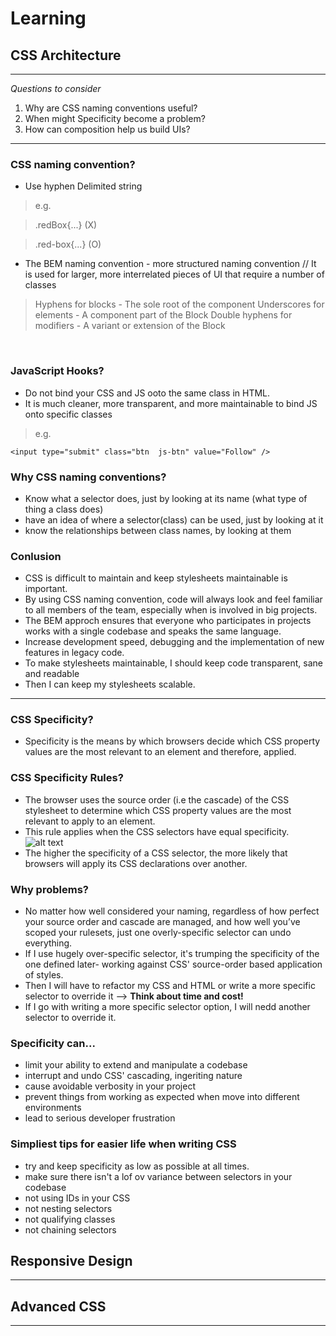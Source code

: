 # Learning

## CSS Architecture 
---

*Questions to consider*
1. Why are CSS naming conventions useful?
2. When might Specificity become a problem?
3. How can composition help us build UIs?
---

### CSS naming convention?
- Use hyphen Delimited string

> e.g.

> .redBox{...} (X)

> .red-box{...} (O)

- The BEM naming convention - more structured naming convention // It is used for larger, more interrelated pieces of UI that require a number of classes

> Hyphens for blocks - The sole root of the component
> Underscores for elements - A component part of the Block
> Double hyphens for modifiers - A variant or extension of the Block
<br>

### JavaScript Hooks?
- Do not bind your CSS and JS ooto the same class in HTML. 
- It is much cleaner, more transparent, and more maintainable to bind JS onto specific classes

> e.g.
```
<input type="submit" class="btn  js-btn" value="Follow" />
```

### Why CSS naming conventions?
- Know what a selector does, just by looking at its name (what type of thing a class does)
- have an idea of where a selector(class) can be used, just by looking at it
- know the relationships between class names, by looking at them


### Conlusion
- CSS is difficult to maintain and keep stylesheets maintainable is important.
- By using CSS naming convention, code will always look and feel familiar to all members of the team, especially when is involved in big projects.
- The BEM approch ensures that everyone who participates in projects works with a single codebase and speaks the same language. 
- Increase development speed, debugging and the implementation of new features in legacy code.  
- To make stylesheets maintainable, I should keep code transparent, sane and readable
- Then I can keep my stylesheets scalable.
---
### CSS Specificity?
- Specificity is the means by which browsers decide which CSS property values are the most relevant to an element and therefore, applied.
### CSS Specificity Rules?
- The browser uses the source order (i.e the cascade) of the CSS stylesheet to determine which CSS property values are the most relevant to apply to an element.
- This rule applies when the CSS selectors have equal specificity.
![alt text](https://cdn-media-1.freecodecamp.org/images/vS9jdbLJDgW1IWycyuIWGFlX9xPnJxekCte-)
- The higher the specificity of a CSS selector, the more likely that browsers will apply its CSS declarations over another. 

### Why problems? 
- No matter how well considered your naming, regardless of how perfect your source order and cascade are managed, and how well you’ve scoped your rulesets, just one overly-specific selector can undo everything.
- If I use hugely over-specific selector, it's trumping the specificity of the one defined later- working against CSS' source-order based application of styles. 
- Then I will have to refactor my CSS and HTML or write a more specific selector to override it --> **Think about time and cost!**
- If I go with writing a more specific selector option, I will nedd another selector to override it. 

### Specificity can...
- limit your ability to extend and manipulate a codebase
- interrupt and undo CSS' cascading, ingeriting nature
- cause avoidable verbosity in your project
- prevent things from working as expected when move into different environments
- lead to serious developer frustration

### Simpliest tips for easier life when writing CSS
- try and keep specificity as low as possible at all times.
- make sure there isn't a lof ov variance between selectors in your codebase
- not using IDs in your CSS
- not nesting selectors
- not qualifying classes
- not chaining selectors

## Responsive Design
---

## Advanced CSS
---
